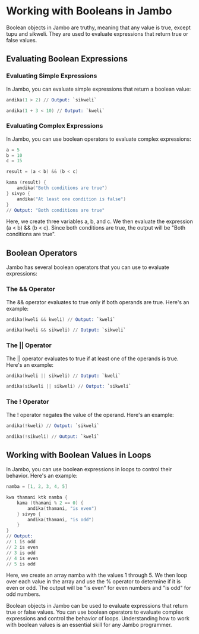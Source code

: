 # Working with Booleans in Jambo

Boolean objects in Jambo are truthy, meaning that any value is true, except tupu and sikweli. They are used to evaluate expressions that return true or false values.

## Evaluating Boolean Expressions

### Evaluating Simple Expressions

In Jambo, you can evaluate simple expressions that return a boolean value:

```s
andika(1 > 2) // Output: `sikweli`

andika(1 + 3 < 10) // Output: `kweli`
```

### Evaluating Complex Expressions

In Jambo, you can use boolean operators to evaluate complex expressions:

```s
a = 5
b = 10
c = 15

result = (a < b) && (b < c)

kama (result) {
    andika("Both conditions are true")
} sivyo {
    andika("At least one condition is false")
}
// Output: "Both conditions are true"
```

Here, we create three variables a, b, and c. We then evaluate the expression (a < b) && (b < c). Since both conditions are true, the output will be "Both conditions are true".

## Boolean Operators

Jambo has several boolean operators that you can use to evaluate expressions:

### The && Operator

The && operator evaluates to true only if both operands are true. Here's an example:

```s
andika(kweli && kweli) // Output: `kweli`

andika(kweli && sikweli) // Output: `sikweli`
```

### The || Operator

The || operator evaluates to true if at least one of the operands is true. Here's an example:

```s
andika(kweli || sikweli) // Output: `kweli`

andika(sikweli || sikweli) // Output: `sikweli`
```

### The ! Operator

The ! operator negates the value of the operand. Here's an example:

```s
andika(!kweli) // Output: `sikweli`

andika(!sikweli) // Output: `kweli`
```

## Working with Boolean Values in Loops

In Jambo, you can use boolean expressions in loops to control their behavior. Here's an example:

```s
namba = [1, 2, 3, 4, 5]

kwa thamani ktk namba {
    kama (thamani % 2 == 0) {
        andika(thamani, "is even")
    } sivyo {
        andika(thamani, "is odd")
    }
}
// Output:
// 1 is odd
// 2 is even
// 3 is odd
// 4 is even
// 5 is odd
```

Here, we create an array namba with the values 1 through 5. We then loop over each value in the array and use the % operator to determine if it is even or odd. The output will be "is even" for even numbers and "is odd" for odd numbers.


Boolean objects in Jambo can be used to evaluate expressions that return true or false values. You can use boolean operators to evaluate complex expressions and control the behavior of loops. Understanding how to work with boolean values is an essential skill for any Jambo programmer.